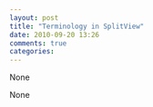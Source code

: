 ```yaml
---
layout: post
title: "Terminology in SplitView"
date: 2010-09-20 13:26
comments: true
categories: 
---
```


None


None

